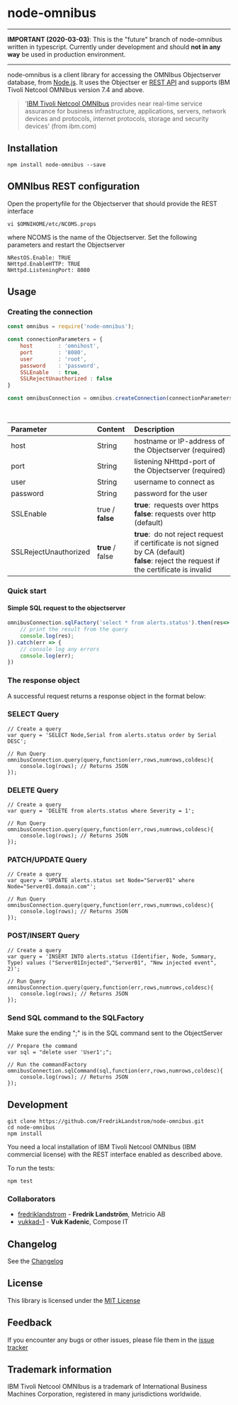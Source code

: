 # node-omnibus

---

__IMPORTANT (2020-03-03)__: This is the "future" branch of node-omnibus written in typescript. Currently under development and should __not in any way__ be used in production environment.

---

node-omnibus is a client library for accessing the OMNIbus Objectserver database, from [Node.js](https://nodejs.org). It uses the Objectser er [REST API](http://www-01.ibm.com/support/knowledgecenter/SSSHTQ_8.1.0/com.ibm.netcool_OMNIbus.doc_8.1.0/omnibus/wip/api/reference/omn_api_http_httpinterface.html?lang=en) and supports IBM Tivoli Netcool OMNIbus version 7.4 and above.

> '[IBM Tivoli Netcool OMNIbus](http://www.ibm.com/software/products/ibmtivolinetcoolomnibus) provides near real-time service assurance for business infrastructure, applications, servers, network devices and protocols, internet protocols, storage and security devices' (from ibm.com)

## Installation
```
npm install node-omnibus --save
```

## OMNIbus REST configuration
Open the propertyfile for the Objectserver that should provide the REST interface
```
vi $OMNIHOME/etc/NCOMS.props
```
where NCOMS is the name of the Objectserver.
Set the following parameters and restart the Objectserver
```
NRestOS.Enable: TRUE
NHttpd.EnableHTTP: TRUE
NHttpd.ListeningPort: 8080
```


## Usage

### Creating the connection
```javascript
const omnibus = require('node-omnibus');

const connectionParameters = {
	host		: 'omnihost',
	port		: '8080',
	user		: 'root',
	password	: 'password',
	SSLEnable   : true,
	SSLRejectUnauthorized : false
}

const omnibusConnection = omnibus.createConnection(connectionParameters)
```
<br>

|Parameter | Content   |Description|
|:----------|:------------|:-----------|
| host | String | hostname or IP-address of the Objectserver (required) |
| port | String | listening NHttpd-port of the Objectserver (required) |
| user | String | username to connect as |
| password | String | password for the user |
| SSLEnable | true / __false__ | __true__: &nbsp;requests over https <br> __false__: requests over http (default) |
| SSLRejectUnauthorized | __true__ / false | __true__: &nbsp;do not reject request if certificate is not signed by CA (default)<br>__false__: reject the request if the certificate is invalid |

### Quick start
#### Simple SQL request to the objectserver
```javascript
omnibusConnection.sqlFactory('select * from alerts.status').then(res=> {
	// print the result from the query
	console.log(res);
}).catch(err => {
	// console log any errors
	console.log(err);
})
```

### The response object 
A successful request returns a response object in the format below:


### SELECT Query
```
// Create a query
var query = 'SELECT Node,Serial from alerts.status order by Serial DESC';

// Run Query
omnibusConnection.query(query,function(err,rows,numrows,coldesc){
	console.log(rows); // Returns JSON
});
```

### DELETE Query
```
// Create a query
var query = 'DELETE from alerts.status where Severity = 1';

// Run Query
omnibusConnection.query(query,function(err,rows,numrows,coldesc){
	console.log(rows); // Returns JSON
});
```

### PATCH/UPDATE Query
```
// Create a query
var query = 'UPDATE alerts.status set Node="Server01" where Node="Server01.domain.com"';

// Run Query
omnibusConnection.query(query,function(err,rows,numrows,coldesc){
	console.log(rows); // Returns JSON
});
```

### POST/INSERT Query
```
// Create a query
var query = 'INSERT INTO alerts.status (Identifier, Node, Summary, Type) values ("Server01Injected","Server01", "New injected event", 2)';

// Run Query
omnibusConnection.query(query,function(err,rows,numrows,coldesc){
	console.log(rows); // Returns JSON
});
```

### Send SQL command to the SQLFactory
Make sure the ending ";" is in the SQL command sent to the ObjectServer
```
// Prepare the command
var sql = "delete user 'User1';";

// Run the commandFactory
omnibusConnection.sqlCommand(sql,function(err,rows,numrows,coldesc){
	console.log(rows); // Returns JSON
});
```

## Development
```
git clone https://github.com/FredrikLandstrom/node-omnibus.git
cd node-omnibus
npm install
```

You need a local installation of IBM Tivoli Netcool OMNIbus (IBM commercial license) with the REST interface enabled as described above.

To run the tests:
```
npm test
```

### Collaborators

* [fredriklandstrom](https://github.com/fredriklandstrom) - **Fredrik Landström**, Metricio AB
* [vukkad-1](https://github.com/vukkad-1) - **Vuk Kadenic**, Compose IT


## Changelog
See the [Changelog][changelog]

## License
This library is licensed under the [MIT License][license]

## Feedback
If you encounter any bugs or other issues, please file them in the
[issue tracker][issue-tracker]

## Trademark information
IBM Tivoli Netcool OMNIbus is a trademark of International Business Machines Corporation, registered in many jurisdictions worldwide.


[license]: LICENSE
[issue-tracker]: https://github.com/fredriklandstrom/node-omnibus/issues
[changelog]: CHANGELOG.md
